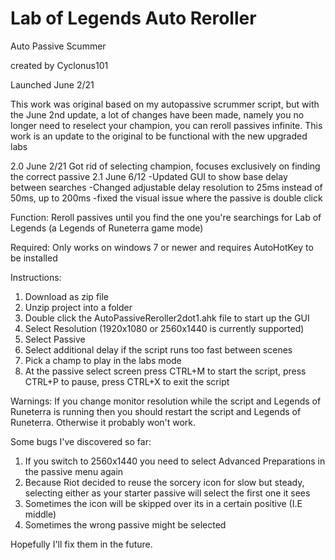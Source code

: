# Lab of Legends Auto Reroller
 Auto Passive Scummer

created by Cyclonus101

Launched June 2/21

This work was original based on my autopassive scrummer script, but with the June 2nd update, 
a lot of changes have been made, namely you no longer need to reselect your champion, 
you can reroll passives infinite. This work is an update to the original to be functional 
with the new upgraded labs

2.0 June 2/21
Got rid of selecting champion, focuses exclusively on finding the correct passive
2.1 June 6/12
-Updated GUI to show base delay between searches 
-Changed adjustable delay resolution to 25ms instead of 50ms, up to 200ms
-fixed the visual issue where the passive is double click

Function: Reroll passives until you find the one you're searchings for Lab of Legends (a Legends of Runeterra game mode)

Required: Only works on windows 7 or newer and requires AutoHotKey to be installed

Instructions:

1) Download as zip file
2) Unzip project into a folder
3) Double click the AutoPassiveReroller2dot1.ahk file to start up the GUI
4) Select Resolution (1920x1080 or 2560x1440 is currently supported)
6) Select Passive
7) Select additional delay if the script runs too fast between scenes
9) Pick a champ to play in the labs mode
10) At the passive select screen press CTRL+M to start the script, press CTRL+P to pause, press CTRL+X to exit the script

Warnings: If you change monitor resolution while the script and Legends of  Runeterra is running 
then you should restart the script and Legends of Runeterra. Otherwise it probably won't work.

Some bugs I've discovered so far:

1) If you switch to 2560x1440 you need to select Advanced Preparations in the passive menu again
2) Because Riot decided to reuse the sorcery icon for slow but steady, selecting either as your starter passive will select the first one it sees
3) Sometimes the icon will be skipped over its in a certain positive (I.E middle) 
4) Sometimes the wrong passive might be selected

Hopefully I'll fix them in the future.
